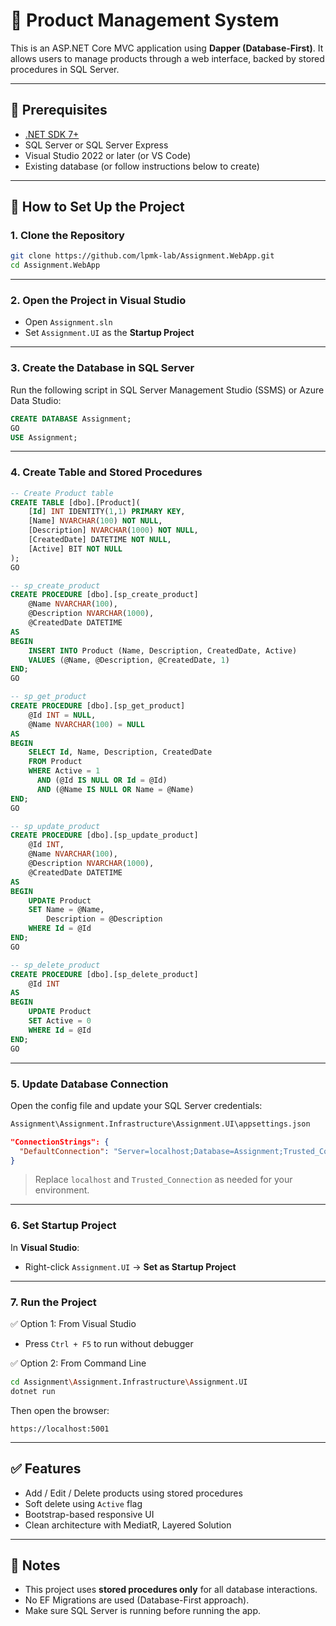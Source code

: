 # 🛒 Product Management System

This is an ASP.NET Core MVC application using **Dapper (Database-First)**. It allows users to manage products through a web interface, backed by stored procedures in SQL Server.

---

## 🧰 Prerequisites

- [.NET SDK 7+](https://dotnet.microsoft.com/en-us/download)
- SQL Server or SQL Server Express
- Visual Studio 2022 or later (or VS Code)
- Existing database (or follow instructions below to create)

---

## 🚀 How to Set Up the Project

### 1. Clone the Repository

```bash
git clone https://github.com/lpmk-lab/Assignment.WebApp.git
cd Assignment.WebApp
```

---

### 2. Open the Project in Visual Studio

- Open `Assignment.sln`
- Set `Assignment.UI` as the **Startup Project**

---

### 3. Create the Database in SQL Server

Run the following script in SQL Server Management Studio (SSMS) or Azure Data Studio:

```sql
CREATE DATABASE Assignment;
GO
USE Assignment;
```

---

### 4. Create Table and Stored Procedures

```sql
-- Create Product table
CREATE TABLE [dbo].[Product](
    [Id] INT IDENTITY(1,1) PRIMARY KEY,
    [Name] NVARCHAR(100) NOT NULL,
    [Description] NVARCHAR(1000) NOT NULL,
    [CreatedDate] DATETIME NOT NULL,
    [Active] BIT NOT NULL
);
GO

-- sp_create_product
CREATE PROCEDURE [dbo].[sp_create_product]
    @Name NVARCHAR(100),
    @Description NVARCHAR(1000),
    @CreatedDate DATETIME
AS
BEGIN
    INSERT INTO Product (Name, Description, CreatedDate, Active)
    VALUES (@Name, @Description, @CreatedDate, 1)
END;
GO

-- sp_get_product
CREATE PROCEDURE [dbo].[sp_get_product]
    @Id INT = NULL,
    @Name NVARCHAR(100) = NULL
AS
BEGIN
    SELECT Id, Name, Description, CreatedDate
    FROM Product
    WHERE Active = 1
      AND (@Id IS NULL OR Id = @Id)
      AND (@Name IS NULL OR Name = @Name)
END;
GO

-- sp_update_product
CREATE PROCEDURE [dbo].[sp_update_product]
    @Id INT,
    @Name NVARCHAR(100),
    @Description NVARCHAR(1000),
    @CreatedDate DATETIME
AS
BEGIN
    UPDATE Product
    SET Name = @Name,
        Description = @Description
    WHERE Id = @Id
END;
GO

-- sp_delete_product
CREATE PROCEDURE [dbo].[sp_delete_product]
    @Id INT
AS
BEGIN
    UPDATE Product
    SET Active = 0
    WHERE Id = @Id
END;
GO
```

---

### 5. Update Database Connection

Open the config file and update your SQL Server credentials:

```bash
Assignment\Assignment.Infrastructure\Assignment.UI\appsettings.json
```

```json
"ConnectionStrings": {
  "DefaultConnection": "Server=localhost;Database=Assignment;Trusted_Connection=True;"
}
```

> Replace `localhost` and `Trusted_Connection` as needed for your environment.

---

### 6. Set Startup Project

In **Visual Studio**:
- Right-click `Assignment.UI` → **Set as Startup Project**

---

### 7. Run the Project

✅ Option 1: From Visual Studio  
- Press `Ctrl + F5` to run without debugger

✅ Option 2: From Command Line

```bash
cd Assignment\Assignment.Infrastructure\Assignment.UI
dotnet run
```

Then open the browser:

```
https://localhost:5001
```

---

## ✅ Features

- Add / Edit / Delete products using stored procedures
- Soft delete using `Active` flag
- Bootstrap-based responsive UI
- Clean architecture with MediatR, Layered Solution

---

## 📝 Notes

- This project uses **stored procedures only** for all database interactions.
- No EF Migrations are used (Database-First approach).
- Make sure SQL Server is running before running the app.
